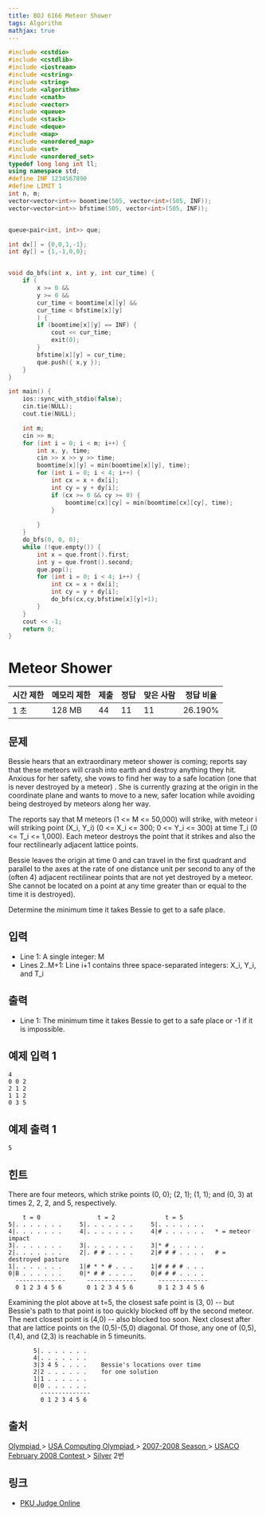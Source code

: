 ```yaml
---
title: BOJ 6166 Meteor Shower
tags: Algorithm
mathjax: true
---
```



```c++
#include <cstdio>
#include <cstdlib>
#include <iostream>
#include <cstring>
#include <string>
#include <algorithm>
#include <cmath>
#include <vector>
#include <queue>
#include <stack>
#include <deque>
#include <map>
#include <unordered_map>
#include <set>
#include <unordered_set>
typedef long long int ll;
using namespace std;
#define INF 1234567890
#define LIMIT 1
int n, m;
vector<vector<int>> boomtime(505, vector<int>(505, INF));
vector<vector<int>> bfstime(505, vector<int>(505, INF));


queue<pair<int, int>> que;

int dx[] = {0,0,1,-1};
int dy[] = {1,-1,0,0};


void do_bfs(int x, int y, int cur_time) {
	if (
		x >= 0 &&
		y >= 0 &&
		cur_time < boomtime[x][y] &&
		cur_time < bfstime[x][y]
		) {
		if (boomtime[x][y] == INF) {
			cout << cur_time;
			exit(0);
		}
		bfstime[x][y] = cur_time;
		que.push({ x,y });
	}
}

int main() {
	ios::sync_with_stdio(false);
	cin.tie(NULL);
	cout.tie(NULL);

	int m;
	cin >> m;
	for (int i = 0; i < m; i++) {
		int x, y, time;
		cin >> x >> y >> time;
		boomtime[x][y] = min(boomtime[x][y], time);
		for (int i = 0; i < 4; i++) {
			int cx = x + dx[i];
			int cy = y + dy[i];
			if (cx >= 0 && cy >= 0) {
				boomtime[cx][cy] = min(boomtime[cx][cy], time);
			}
				
		}
	}
	do_bfs(0, 0, 0);
	while (!que.empty()) {
		int x = que.front().first;
		int y = que.front().second;
		que.pop();
		for (int i = 0; i < 4; i++) {
			int cx = x + dx[i];
			int cy = y + dy[i];
			do_bfs(cx,cy,bfstime[x][y]+1);
		}
	}
	cout << -1;
	return 0;
}


```



# Meteor Shower

| 시간 제한 | 메모리 제한 | 제출 | 정답 | 맞은 사람 | 정답 비율 |
| --------- | ----------- | ---- | ---- | --------- | --------- |
| 1 초      | 128 MB      | 44   | 11   | 11        | 26.190%   |

## 문제

Bessie hears that an extraordinary meteor shower is coming; reports say that these meteors will crash into earth and destroy anything they hit. Anxious for her safety, she vows to find her way to a safe location (one that is never destroyed by a meteor) . She is currently grazing at the origin in the coordinate plane and wants to move to a new, safer location while avoiding being destroyed by meteors along her way.

The reports say that M meteors (1 <= M <= 50,000) will strike, with meteor i will striking point (X_i, Y_i) (0 <= X_i <= 300; 0 <= Y_i <= 300) at time T_i (0 <= T_i <= 1,000). Each meteor destroys the point that it strikes and also the four rectilinearly adjacent lattice points.

Bessie leaves the origin at time 0 and can travel in the first quadrant and parallel to the axes at the rate of one distance unit per second to any of the (often 4) adjacent rectilinear points that are not yet destroyed by a meteor.  She cannot be located on a point at any time greater than or equal to the time it is destroyed).

Determine the minimum time it takes Bessie to get to a safe place.

## 입력

- Line 1: A single integer: M
- Lines 2..M+1: Line i+1 contains three space-separated integers: X_i, Y_i, and T_i

 

## 출력

- Line 1: The minimum time it takes Bessie to get to a safe place or -1 if it is impossible.

 



## 예제 입력 1

```
4
0 0 2
2 1 2
1 1 2
0 3 5
```

## 예제 출력 1

```
5
```

## 힌트

There are four meteors, which strike points (0, 0); (2, 1); (1, 1); and (0, 3) at times 2, 2, 2, and 5, respectively.

```
    t = 0                t = 2              t = 5
5|. . . . . . .     5|. . . . . . .     5|. . . . . . .    
4|. . . . . . .     4|. . . . . . .     4|# . . . . . .   * = meteor impact
3|. . . . . . .     3|. . . . . . .     3|* # . . . . .  
2|. . . . . . .     2|. # # . . . .     2|# # # . . . .   # = destroyed pasture
1|. . . . . . .     1|# * * # . . .     1|# # # # . . .   
0|B . . . . . .     0|* # # . . . .     0|# # # . . . .   
  --------------      --------------      -------------- 
  0 1 2 3 4 5 6       0 1 2 3 4 5 6       0 1 2 3 4 5 6 
```


Examining the plot above at t=5, the closest safe point is (3, 0) -- but Bessie's path to that point is too quickly blocked off by the second meteor. The next closest point is (4,0) -- also blocked too soon.  Next closest after that are lattice points on the (0,5)-(5,0) diagonal. Of those, any one of (0,5), (1,4), and (2,3) is reachable in 5 timeunits.

```
       5|. . . . . . .   
       4|. . . . . . .   
       3|3 4 5 . . . .    Bessie's locations over time
       2|2 . . . . . .    for one solution
       1|1 . . . . . .   
       0|0 . . . . . .   
         -------------- 
         0 1 2 3 4 5 6  
```

## 출처

[Olympiad ](https://www.acmicpc.net/category/2)> [USA Computing Olympiad ](https://www.acmicpc.net/category/106)> [2007-2008 Season ](https://www.acmicpc.net/category/146)> [USACO February 2008 Contest ](https://www.acmicpc.net/category/152)> [Silver](https://www.acmicpc.net/category/detail/685) 2번

## 링크

- [PKU Judge Online](http://poj.org/problem?id=3669)
